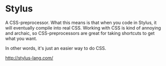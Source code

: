 # Stylus
A CSS-preprocessor.
What this means is that when you code in Stylus, it will eventually compile into real CSS. Working with CSS is kind of annoying and archaic, so CSS-preprocessors are great for taking shortcuts to get what you want.

In other words, it's just an easier way to do CSS.

http://stylus-lang.com/
